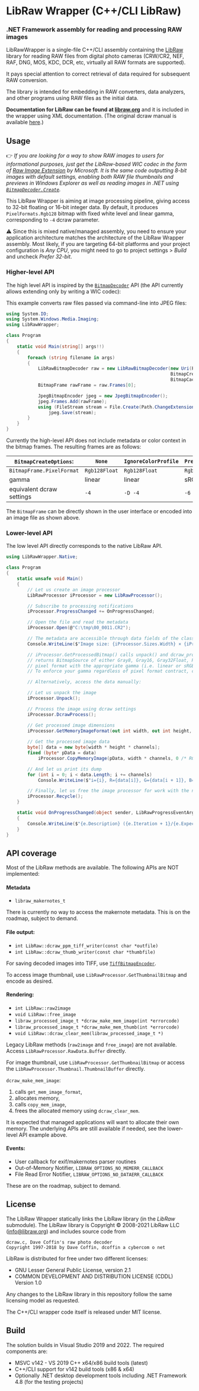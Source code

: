 ﻿# LibRaw Wrapper (C++/CLI LibRaw)

### .NET Framework assembly for reading and processing RAW images

LibRawWrapper is a single-file C++/CLI assembly containing the [LibRaw](https://github.com/libraw/libraw) library for reading RAW files from digital photo cameras (CRW/CR2, NEF, RAF, DNG, MOS, KDC, DCR, etc, virtually all RAW formats are supported).

It pays special attention to correct retrieval of data required for subsequent RAW conversion.

The library is intended for embedding in RAW converters, data analyzers, and other programs using RAW files as the initial data.

**Documentation for LibRaw can be found at [libraw.org](https://libraw.org/docs)** and it is included in the wrapper using XML documentation. (The original dcraw manual is available [here](https://www.dechifro.org/dcraw/dcraw.1.html).)

## Usage

👉 _If you are looking for a way to show RAW images to users for informational purposes, just get the LibRaw-based WIC codec in the form of [Raw Image Extension](https://www.microsoft.com/store/apps/9nctdw2w1bh8) by Microsoft. It is the same code outputting 8-bit images with default settings, enabling both RAW file thumbnails and previews in Windows Explorer as well as reading images in .NET using [`BitmapDecoder.Create`](https://docs.microsoft.com/en-us/dotnet/api/system.windows.media.imaging.bitmapdecoder.create)._

This LibRaw Wrapper is aiming at image processing pipeline, giving access to 32-bit floating or 16-bit integer data. By default, it produces `PixelFormats.Rgb128` bitmap with fixed white level and linear gamma, corresponding to `-4` dcraw parameter.

⚠️ Since this is mixed native/managed assembly, you need to ensure your application architecture matches the architecture of the LibRaw Wrapper assembly. Most likely, if you are targeting 64-bit platforms and your project configuration is _Any CPU_, you might need to go to project settings > _Build_ and uncheck _Prefer 32-bit_.

### Higher-level API

The high level API is inspired by the [`BitmapDecoder`](https://docs.microsoft.com/en-us/dotnet/api/system.windows.media.imaging.bitmapdecoder) API (the API currently allows extending only by writing a WIC codec):

This example converts raw files passed via command-line into JPEG files:

```C#
using System.IO;
using System.Windows.Media.Imaging;
using LibRawWrapper;

class Program
{
    static void Main(string[] args!!)
    {
        foreach (string filename in args)
        {
            LibRawBitmapDecoder raw = new LibRawBitmapDecoder(new Uri(Path.GetFullPath(filename)),
                                                              BitmapCreateOptions.PreservePixelFormat,
                                                              BitmapCacheOption.None);
            BitmapFrame rawFrame = raw.Frames[0];

            JpegBitmapEncoder jpeg = new JpegBitmapEncoder();
            jpeg.Frames.Add(rawFrame);
            using (FileStream stream = File.Create(Path.ChangeExtension(filename, ".jpg"))
                jpeg.Save(stream);
        }
    }
}
```

Currently the high-level API does not include metadata or color context in the bitmap frames. The resulting frames are as follows:

| `BitmapCreateOptions`:    | `None`        | `IgnoreColorProfile` | `PreservePixelFormat` |
|---------------------------|---------------|----------------------|-----------------------|
| `BitmapFrame.PixelFormat` | `Rgb128Float` | `Rgb128Float`        | `Rgb48`               |
| gamma                     | linear        | linear               | sRGB                  |
| equivalent dcraw settings | `-4`          | `-D -4`              | `-6 -W -g 2.4 12.92`  |

The `BitmapFrame` can be directly shown in the user interface or encoded into an image file as shown above.

### Lower-level API

The low level API directly corresponds to the native LibRaw API.

```C#
using LibRawWrapper.Native;

class Program
{
    static unsafe void Main()
    {
        // Let us create an image processor
        LibRawProcessor iProcessor = new LibRawProcessor();

        // Subscribe to processing notifications
        iProcessor.ProgressChanged += OnProgressChanged;

        // Open the file and read the metadata
        iProcessor.Open(@"C:\tmp\00_0011.CR2");

        // The metadata are accessible through data fields of the class
        Console.WriteLine($"Image size: {iProcessor.Sizes.Width} × {iProcessor.Sizes.Width}");

        // iProcessor.GetProcessedBitmap() calls unpack() and dcraw_process() if needed and
        // returns BitmapSource of either Gray8, Gray16, Gray32Float, Rgb24, Rgb48 or Rgb128Float
        // pixel format with the appropriate gamma (i.e. linear or sRGB).
        // To enforce your gamma regardless of pixel format contract, call DcrawProcess() manually first.

        // Alternatively, access the data manually:

        // Let us unpack the image
        iProcessor.Unpack();

        // Process the image using dcraw settings
        iProcessor.DcrawProcess();

        // Get processed image dimensions
        iProcessor.GetMemoryImageFormat(out int width, out int height, out int channels, out int bpp);
            
        // Get the processed image data
        byte[] data = new byte[width * height * channels];
        fixed (byte* pData = data)
            iProcessor.CopyMemoryImage(pData, width * channels, 0 /* RGB */);

        // And let us print its dump
        for (int i = 0; i < data.Length; i += channels)
            Console.WriteLine($"i={i}, R={data[i]}, G={data[i + 1]}, B={data[i + 2]}");

        // Finally, let us free the image processor for work with the next image
        iProcessor.Recycle();
    }

    static void OnProgressChanged(object sender, LibRawProgressEventArgs e)
    {
        Console.WriteLine($"{e.Description} ({e.Iteration + 1}/{e.Expected})");
    }
}
```

## API coverage

Most of the LibRaw methods are available. The following APIs are NOT implemented:

#### Metadata
* `libraw_makernotes_t`

There is currently no way to access the makernote metadata. This is on the roadmap, subject to demand.

#### File output:
* `int LibRaw::dcraw_ppm_tiff_writer(const char *outfile)`
* `int LibRaw::dcraw_thumb_writer(const char *thumbfile)`

For saving decoded images into TIFF, use [`TiffBitmapEncoder`](https://docs.microsoft.com/en-us/dotnet/api/system.windows.media.imaging.tiffbitmapencoder).

To access image thumbnail, use `LibRawProcessor.GetThumbnailBitmap` and encode as desired.

#### Rendering:
* `int LibRaw::raw2image`
* `void LibRaw::free_image`
* `libraw_processed_image_t *dcraw_make_mem_image(int *errorcode)`
* `libraw_processed_image_t *dcraw_make_mem_thumb(int *errorcode)`
* `void LibRaw::dcraw_clear_mem(libraw_processed_image_t *)`

Legacy LibRaw methods (`raw2image` and `free_image`) are not available. Access `LibRawProcessor.RawData.Buffer` directly.

For image thumbnail, use `LibRawProcessor.GetThumbnailBitmap` or access the `LibRawProcessor.Thumbnail.ThumbnailBuffer` directly.

`dcraw_make_mem_image`:
1. calls `get_mem_image_format`,
2. allocates memory,
3. calls `copy_mem_image`,
4. frees the allocated memory using `dcraw_clear_mem`.

It is expected that managed applications will want to allocate their own memory. The underlying APIs are still available if needed, see the lower-level API example above.

#### Events:
* User callback for exif/makernotes parser routines
* Out-of-Memory Notifier, `LIBRAW_OPTIONS_NO_MEMERR_CALLBACK`
* File Read Error Notifier, `LIBRAW_OPTIONS_NO_DATAERR_CALLBACK`

These are on the roadmap, subject to demand.

## License

The LibRaw Wrapper statically links the LibRaw library (in the _LibRaw_ submodule). The LibRaw library is Copyright © 2008-2021 LibRaw LLC (info@libraw.org) and includes source code from
```
dcraw.c, Dave Coffin's raw photo decoder
Copyright 1997-2018 by Dave Coffin, dcoffin a cybercom o net
```

LibRaw is distributed for free under two different licenses:

* GNU Lesser General Public License, version 2.1
* COMMON DEVELOPMENT AND DISTRIBUTION LICENSE (CDDL) Version 1.0

Any changes to the LibRaw library in this repository follow the same licensing model as requested.

The C++/CLI wrapper code itself is released under MIT license.

## Build

The solution builds in Visual Studio 2019 and 2022. The required components are:
* MSVC v142 - VS 2019 C++ x64/x86 build tools (latest)
* C++/CLI support for v142 build tools (x86 & x64)
* Optionally .NET desktop development tools including .NET Framework 4.8 (for the testing projects)
